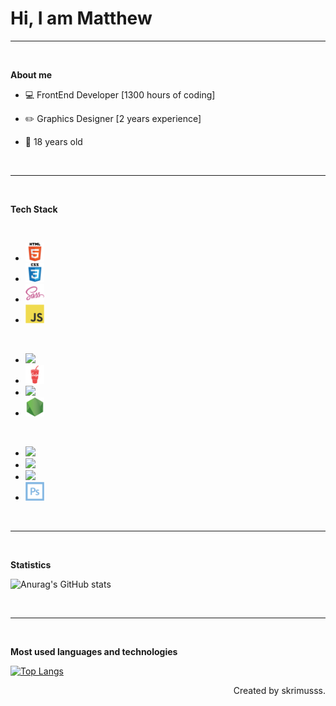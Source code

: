 <h1>Hi, I am Matthew</h1>

---

<br>

**About me**

- 💻 FrontEnd Developer [1300 hours of coding]

- ✏️ Graphics Designer [2 years experience]

- 👦 18 years old

<br>

---

<br>

**Tech Stack**

<br>

 - <img src="https://raw.githubusercontent.com/devicons/devicon/master/icons/html5/html5-original-wordmark.svg" height="30"/>
 - <img src="https://raw.githubusercontent.com/devicons/devicon/master/icons/css3/css3-original-wordmark.svg" height="30"/>
 - <img src="https://raw.githubusercontent.com/devicons/devicon/master/icons/sass/sass-original.svg" height="30"/>
 - <img src="https://raw.githubusercontent.com/devicons/devicon/master/icons/javascript/javascript-original.svg" height="30"/>
 
 <br>
 
 - <img src="https://www.vectorlogo.zone/logos/git-scm/git-scm-icon.svg" height="30"/>
 - <img src="https://raw.githubusercontent.com/devicons/devicon/master/icons/gulp/gulp-plain.svg" height="30"/>
 - <img src="https://www.vectorlogo.zone/logos/tailwindcss/tailwindcss-icon.svg" height="30"/>
 - <img src="https://raw.githubusercontent.com/github/explore/80688e429a7d4ef2fca1e82350fe8e3517d3494d/topics/nodejs/nodejs.png" height="30"/>

 <br>
 
 - <img src="https://cdn.worldvectorlogo.com/logos/adobe-xd.svg" height="30"/>
 - <img src="https://www.vectorlogo.zone/logos/adobe_illustrator/adobe_illustrator-icon.svg" height="30"/>
 - <img src="https://download.blender.org/branding/community/blender_community_badge_white.svg" height="30"/>
 - <img src="https://raw.githubusercontent.com/devicons/devicon/master/icons/photoshop/photoshop-line.svg" height="30"/>
 
 <br>
 
 ---
 
 <br>
 
 **Statistics**
 
![Anurag's GitHub stats](https://github-readme-stats.vercel.app/api?username=skrimusss&show_icons=true)
  
 <br>
  
---

<br>

 **Most used languages and technologies**

[![Top Langs](https://github-readme-stats.vercel.app/api/top-langs/?username=skrimusss&layout=compact)](https://github.com/anuraghazra/github-readme-stats)

<p align="right"> Created by skrimusss. </p>
